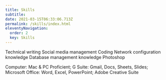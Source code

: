 ```yaml
---
title: Skills
subtitle: 
date: 2021-03-15T06:33:06.713Z
permalink: /skills/index.html
eleventyNavigation:
  order: 2
  key: Skills 
---
```



Technical writing
Social media management
Coding
Network configuration knowledge
Database management knowledge
Photoshop


Computer: Mac & PC Proficient; G Suite: Gmail, Docs, Sheets, Slides; Microsoft Office: Word, Excel, PowerPoint; Adobe Creative Suite

